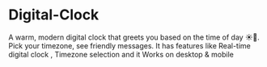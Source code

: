 # Digital-Clock
A warm, modern digital clock that greets you based on the time of day ☀️🌙. Pick your timezone, see friendly messages.  It has features like  Real-time digital clock , Timezone selection and it  Works on desktop &amp; mobile

